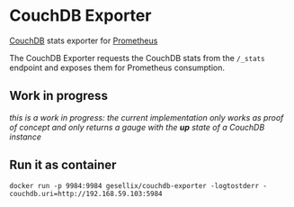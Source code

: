 # CouchDB Exporter
[CouchDB](http://couchdb.apache.org/) stats exporter for [Prometheus](https://github.com/prometheus/prometheus)

The CouchDB Exporter requests the CouchDB stats from the `/_stats` endpoint and 
exposes them for Prometheus consumption.

## Work in progress

*this is a work in progress: the current implementation only works as proof of concept
and only returns a gauge with the **up** state of a CouchDB instance*

## Run it as container

```
docker run -p 9984:9984 gesellix/couchdb-exporter -logtostderr -couchdb.uri=http://192.168.59.103:5984
```
